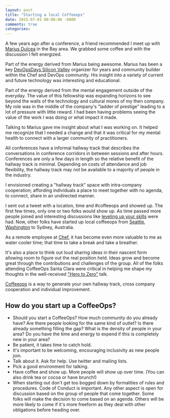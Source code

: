 ```yaml
---
layout: post
title: "Starting a local Coffeeops"
date: 2015-07-01 00:00:00 -0800
comments: true
categories: 
---
```


A few years ago after a conference, a friend recommended I meet up with [Marius Dulcea](https://twitter.com/mariusducea) in the Bay area. We grabbed some coffee and with the discussion I felt energized. 

Part of the energy derived from Marius being awesome. Marius has been a key [DevOpsDays Silicon Valley](http://www.devopsdays.org/events/2015-siliconvalley/) organizer for years and community builder within the Chef and DevOps community. His insight into a variety of current and future technology was interesting and educational. 

Part of the energy derived from the mental engagement outside of the everyday. The value of this fellowship was expanding horizons to see beyond the walls of the technology and cultural mores of my then company. My role was in the middle of the company's "ladder of prestige" leading to a lot of pressure with little reward. I had been having problems seeing the value of the work I was doing or what impact it made.

Talking to Marius gave me insight about what I was working on. It helped me recognize that I needed a change and that it was critical for my mental health to connect with a larger community of practitioners. 

All conferences have a informal hallway track that describes the conversations in conference corridors in between sessions and after hours. Conferences are only a few days in length so the relative benefit of the hallway track is minimal. Depending on costs of attendance and job flexibility, the hallway track may not be available to a majority of people in the industry. 

I envisioned creating a "hallway track" space with intra-company cooperation; affording individuals a place to meet together with no agenda, to connect, share in an undirected manner. 

I sent out a tweet with a location, time and #coffeeops and showed up. The first few times, only one or two folks would show up. As time passed more people joined and interesting discussions like [leveling up your skills](https://medium.com/bridging-the-gaps/leveling-up-your-skills-51169238e0d7) were had. Now, other folks have started up local coffeeops from [Seattle, Washington](http://www.meetup.com/Downtown-Seattle-Friday-Morning-CoffeeOps/) to Sydney, Australia. 

As a remote employee at [Chef](http://chef.io), it has become even more valuable to me as water cooler time; that time to take a break and take a breather.

It's also a place to think out loud sharing ideas in their nascent form allowing room to figure out the real position held. Ideas grow and become great through the contributions and challenges of the group. All of the folks attending CoffeeOps Santa Clara were critical in helping me shape my thoughts in the well-received ["Hero to Zero"](http://livestream.com/devopsdaysorg/events/3044568/videos/52394934) talk. 

[Coffeeops](http://www.coffeeops.org/) is a way to generate your own hallway track, cross company cooperation and individual improvement. 

<h2>How do you start up a CoffeeOps?</h2>

* Should you start a CoffeeOps? How much community do you already have? Are there people looking for the same kind of outlet? Is there already something filling the gap? What is the density of people in your area? Do you have the time and energy to expend if this is completely new in your area? 
* Be patient, it takes time to catch hold. 
* It's important to be welcoming, encouraging inclusivity as new people join. 
* Talk about it. Ask for help. Use twitter and mailing lists. 
* Pick a good environment for talking.
* Have coffee and show up. More people will show up over time. (You can also drink tea or cocoa or have brunch!) 
* When starting out don't get too bogged down by formalities of rules and procedures. Code of Conduct is important. Any other aspect is open for discussion based on the group of people that come together. Some folks will make the decision to come based on an agenda. Others will be more likely to come if it's more freeform as they deal with other obligations before heading over. 






 





